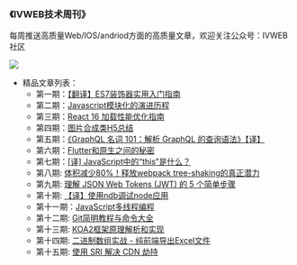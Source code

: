 ### **《IVWEB技术周刊》** 

每周推送高质量Web/IOS/andriod方面的高质量文章，欢迎关注公众号：IVWEB社区

![](https://qpic.url.cn/feeds_pic/ajNVdqHZLLCicnhNmYfg1TSGxgeu3PLZxjb7Hqgpd1EC0rwn3PTJHxg/)

- 精品文章列表：
  - 第一期：[【翻译】ES7装饰器实用入门指南](https://mp.weixin.qq.com/s?__biz=MzIzNjcwNzA2Mw==&mid=2247485883&idx=1&sn=729d6a1ed2d44983d3a16d1af6f2b4f2&chksm=e8d28423dfa50d358ebe10672848b5954ebd3740e67734065033cd1e8e71b5c8d199cb0b00dd#rd)
  - 第二期：[Javascript模块化的演进历程](https://mp.weixin.qq.com/s?__biz=MzIzNjcwNzA2Mw==&mid=2247485887&idx=1&sn=adc770769549385c3f4b29a499b61590&chksm=e8d28427dfa50d317b039a83ff2ab9f00c97c2d87a615d17f6744b29228c0b1117bfb368e96b#rd)
  - 第三期：[React 16 加载性能优化指南](https://mp.weixin.qq.com/s?__biz=MzIzNjcwNzA2Mw==&mid=2247485902&idx=1&sn=952e0db3bc0f36b7cd4db71b17914daa&chksm=e8d28456dfa50d407e52c935cb7518cf76f1179a8bcbbac760f1685f88fd8d809ca84f5d9c3f#rd)
  - 第四期：[图片合成类H5总结](https://mp.weixin.qq.com/s?__biz=MzIzNjcwNzA2Mw==&mid=2247485913&idx=1&sn=32ec96e6a6017370f62976d4e02b5790&chksm=e8d28441dfa50d57fe42e7f73cd6e728b25f0aac8c8f1489cab6e16d353426d14e9050e42953#rd)
  - 第五期：[《GraphQL 名词 101：解析 GraphQL 的查询语法》【译】](https://mp.weixin.qq.com/s?__biz=MzIzNjcwNzA2Mw==&mid=2247485938&idx=1&sn=7330458a9560a1f8f49c17d891aec7b6&chksm=e8d2846adfa50d7c3429fea61f76e82ba5ca781e5d6d1128b8a78755a3b6de9396f15155b6a5#rd)
  - 第六期：[Flutter和原生之间的秘密](https://mp.weixin.qq.com/s?__biz=MzIzNjcwNzA2Mw==&mid=2247485972&idx=1&sn=2cfbf254652d4880c22580ef150ccf9f&chksm=e8d2878cdfa50e9a9a0883fe0e65d1eb85e22abc347272a3284cd2b4676922ef0127d473d60b#rd)
  - 第七期：[[译] JavaScript中的“this”是什么？](https://mp.weixin.qq.com/s?__biz=MzIzNjcwNzA2Mw==&mid=2247485976&idx=1&sn=3d6b6246383aaee786774154e862012b&chksm=e8d28780dfa50e96398916a0816ee54d573e9f1bb698a6e854251e7dff47dd1bce9c67bef639#rd)
  - 第八期: [体积减少80%！释放webpack tree-shaking的真正潜力](https://mp.weixin.qq.com/s?__biz=MzIzNjcwNzA2Mw==&mid=2247485990&idx=1&sn=456d5cfdd7636bcaaebfea1e8e8e769a&chksm=e8d287bedfa50ea8cd8e3d8f516cb76eed6b30cbcb9f87e456dda35aa9a21fa61a693ad41016&mpshare=1&scene=23&srcid=0904HCveWhKoR9LKLWSsCnxs%23rd)
  - 第九期: [理解 JSON Web Tokens (JWT) 的 5 个简单步骤](https://mp.weixin.qq.com/s?__biz=MzIzNjcwNzA2Mw==&mid=2247486001&idx=1&sn=9d5ae65c0acf54b9871cd8bfe5259444&chksm=e8d287a9dfa50ebfd7e7e42f2630700c06ff931aee99818ed7944b3be7f17e3c8b167abd1935&mpshare=1&scene=1&srcid=1005hlKE9aEuInAXVEG9l9yU&rd2werd=1#wechat_redirect)
  - 第十期: [【译】使用ndb调试node应用](https://mp.weixin.qq.com/s?__biz=MzIzNjcwNzA2Mw==&mid=2247486020&idx=1&sn=d9575ca3877519ffe5aa2e0cdd75c13b&chksm=e8d287dcdfa50eca7417dbf74348db24fbe7b67c3bb90300690b04fcaa06edf1d4e1c7fd3137&mpshare=1&scene=1&srcid=1005a5xVbeYwkaQC09nbFTWm&rd2werd=1#wechat_redirect)
  - 第十一期：[JavaScript多线程编程](https://mp.weixin.qq.com/s?__biz=MzIzNjcwNzA2Mw==&mid=2247486028&idx=1&sn=ccaf6bdb2f16c8f3916a8299832bec59&chksm=e8d287d4dfa50ec265dc6a2aa43e2708f7e30d968ebd6f10cd8e0c742f7882bb37d3f7da1136&mpshare=1&scene=1&srcid=1019RzwX5GrWHwXcZbkWLiNA&rd2werd=1#wechat_redirect)
  - 第十二期: [Git简明教程与命令大全](http://mp.weixin.qq.com/s?__biz=MzIzNjcwNzA2Mw==&mid=2247486044&idx=1&sn=dff4a793e1cfa6ff5ee6888d60988dd9&chksm=e8d287c4dfa50ed26cdf83c4c6e3a5a5819aceb3b2177b51323d2cc86a74aec4f05c82c6080f&mpshare=1&scene=23&srcid=1031kry3RmcmPUJ7EOe9JoWi#rd)
  - 第十三期: [KOA2框架原理解析和实现](https://mp.weixin.qq.com/s?__biz=MzIzNjcwNzA2Mw==&mid=2247486059&idx=1&sn=0813bad58dad490622d70d40aee0595b&chksm=e8d287f3dfa50ee587596a0304d33db4030f787d1b073e75e75244e28cd18781d48fc79ea816&mpshare=1&scene=1&srcid=1108T7pp4XwxILIixk9qkLUU&rd2werd=1#wechat_redirect)
  - 第十四期: [二进制数组实战 - 纯前端导出Excel文件](https://mp.weixin.qq.com/s?__biz=MzIzNjcwNzA2Mw==&mid=2247486157&idx=1&sn=8f4605c0e109a5739191a196b747f743&chksm=e8d28755dfa50e43206f09e736556e4b8427150e414dc794fa99aadb0b0829fb0cef65e4fc4b&mpshare=1&scene=1&srcid=0104GVttw7LWqmx13g4zSzVA#rd)
  - 第十五期: [使用 SRI 解决 CDN 劫持](https://mp.weixin.qq.com/s?__biz=MzIzNjcwNzA2Mw==&mid=2247486163&idx=1&sn=92105500004f64e3b946a6a2010b69c8&chksm=e8d2874bdfa50e5d547a731e33e6e7fc12bf4e0e8993176d763b91626528ecdc45226bb87e79&mpshare=1&scene=1&srcid=0110F1yAtDRU1nbbRs3oo4kO&rd2werd=1#wechat_redirect)